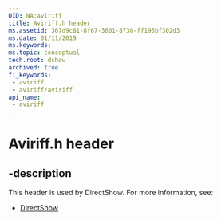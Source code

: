 ```yaml
---
UID: NA:aviriff
title: Aviriff.h header
ms.assetid: 367d9c81-8f67-3601-8738-ff195bf302d3
ms.date: 01/11/2019
ms.keywords: 
ms.topic: conceptual
tech.root: dshow
archived: true
f1_keywords:
 - aviriff
 - aviriff/aviriff
api_name:
 - aviriff
---
```


# Aviriff.h header


## -description

This header is used by DirectShow. For more information, see:

- [DirectShow](../_dshow/index.md)

